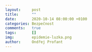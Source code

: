 ```yaml
---
layout:     post
title:      ""
date:       2020-10-14 08:00:00 +0100
categories: Bezpečnost
comments:   true
tags:       []
img:        epidemie-luzka.png
author:     Ondřej Profant
---
```




<!--more-->

